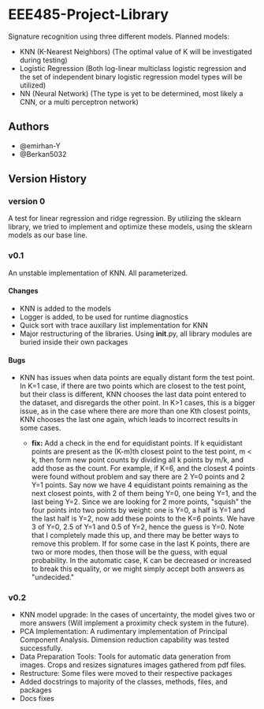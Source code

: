 # EEE485-Project-Library

Signature recognition using three different models. Planned models:

* KNN (K-Nearest Neighbors) (The optimal value of K will be investigated during testing)
* Logistic Regression (Both log-linear multiclass logistic regression and the set of independent binary logistic regression model types will be utilized)
* NN (Neural Network) (The type is yet to be determined, most likely a CNN, or a multi perceptron network)

## Authors 
- @emirhan-Y
- @Berkan5032

## Version History

### version 0
A test for linear regression and ridge regression. By utilizing the sklearn library, we tried to implement and optimize these models, using the sklearn models as our base line. 

### v0.1
An unstable implementation of KNN. All parameterized.
#### Changes
* KNN is added to the models
* Logger is added, to be used for runtime diagnostics
* Quick sort with trace auxillary list implementation for KNN
* Major restructuring of the libraries. Using __init__.py, all library modules are buried inside their own packages
#### Bugs
+ KNN has issues when data points are equally distant form the test point. In K=1 case, if there are two points which are closest to the test point, but their class is different, KNN chooses the last data point entered to the dataset, and disregards the other point. In K>1 cases, this is a bigger issue, as in the case where there are more than one Kth closest points, KNN chooses the last one again, which leads to incorrect results in some cases.

    + **fix:** Add a check in the end for equidistant points. If k equidistant points are present as the (K-m)th closest point to the test point, m < k, then form new point counts by dividing all k points by m/k, and add those as the count. For example, if K=6, and the closest 4 points were found without problem and say there are 2 Y=0 points and 2 Y=1 points. Say now we have 4 equidistant points remaining as the next closest points, with 2 of them being Y=0, one being Y=1, and the last being Y=2. Since we are looking for 2 more points, "squish" the four points into two points by weight: one is Y=0, a half is Y=1 and the last half is Y=2, now add these points to the K=6 points. We have 3 of Y=0, 2.5 of Y=1 and 0.5 of Y=2, hence the guess is Y=0. Note that I completely made this up, and there may be better ways to remove this problem.
    If for some case in the last K points, there are two or more modes, then those will be the guess, with equal probability. In the automatic case, K can be decreased or increased to break this equality, or we might simply accept both answers as "undecided."

### v0.2
* KNN model upgrade: In the cases of uncertainty, the model gives two or more answers (Will implement a proximity check system in the future).
* PCA Implementation: A rudimentary implementation of Principal Component Analysis. Dimension reduction capability was tested successfully.
* Data Preparation Tools: Tools for automatic data generation from images. Crops and resizes signatures images gathered from pdf files.
* Restructure: Some files were moved to their respective packages
* Added docstrings to majority of the classes, methods, files, and packages
* Docs fixes